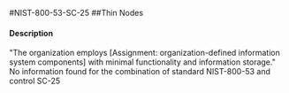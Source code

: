 #NIST-800-53-SC-25
##Thin Nodes
#### Description
"The organization employs [Assignment: organization-defined information system components] with minimal functionality and information storage."
No information found for the combination of standard NIST-800-53 and control SC-25
